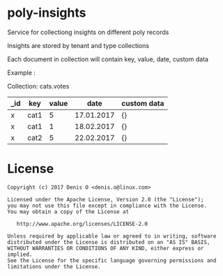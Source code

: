 # poly-insights

Service for collectiong insights on different poly records

Insights are stored by tenant and type collections

Each document in collection will contain key, value, date, custom data

Example :

Collection: cats.votes

| _id  | key  | value  | date  | custom data  |
|---|---|---|---|---|
| x  |  cat1  |  5 |  17.01.2017  |  {}  |
| x  | cat1  | 1  |  18.02.2017 |  {}  |
| x  |  cat2  | 5  | 22.02.2017  | {}  |


License
=======
 
    Copyright (c) 2017 Denis O <denis.o@linux.com>
 
    Licensed under the Apache License, Version 2.0 (the "License");
    you may not use this file except in compliance with the License.
    You may obtain a copy of the License at
 
       http://www.apache.org/licenses/LICENSE-2.0
 
    Unless required by applicable law or agreed to in writing, software
    distributed under the License is distributed on an "AS IS" BASIS,
    WITHOUT WARRANTIES OR CONDITIONS OF ANY KIND, either express or implied.
    See the License for the specific language governing permissions and
    limitations under the License.
